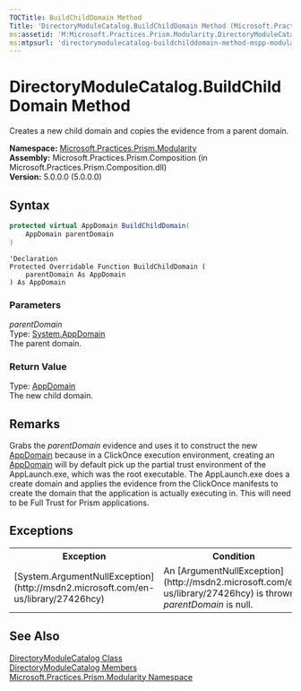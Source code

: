 ```yaml
---
TOCTitle: BuildChildDomain Method
Title: 'DirectoryModuleCatalog.BuildChildDomain Method (Microsoft.Practices.Prism.Modularity)'
ms:assetid: 'M:Microsoft.Practices.Prism.Modularity.DirectoryModuleCatalog.BuildChildDomain(System.AppDomain)'
ms:mtpsurl: 'directorymodulecatalog-buildchilddomain-method-mspp-modularity.md'
---
```


# DirectoryModuleCatalog.BuildChildDomain Method

Creates a new child domain and copies the evidence from a parent domain.

**Namespace:** [Microsoft.Practices.Prism.Modularity](/patterns-practices/reference/mspp-modularity-namespace)  
**Assembly:** Microsoft.Practices.Prism.Composition (in Microsoft.Practices.Prism.Composition.dll)  
**Version:** 5.0.0.0 (5.0.0.0)

## Syntax

```C#
protected virtual AppDomain BuildChildDomain(
	AppDomain parentDomain
)
```
```VB
'Declaration
Protected Overridable Function BuildChildDomain ( 
	parentDomain As AppDomain
) As AppDomain
```

### Parameters

*parentDomain*  
Type: [System.AppDomain](http://msdn.microsoft.com/en-us/library/w124b5fa)  
The parent domain.

### Return Value

Type: [AppDomain](http://msdn.microsoft.com/en-us/library/w124b5fa)  
The new child domain.

## Remarks

 Grabs the *parentDomain* evidence and uses it to construct the new [AppDomain](http://msdn.microsoft.com/en-us/library/w124b5fa) because in a ClickOnce execution environment, creating an [AppDomain](http://msdn.microsoft.com/en-us/library/w124b5fa) will by default pick up the partial trust environment of the AppLaunch.exe, which was the root executable. The AppLaunch.exe does a create domain and applies the evidence from the ClickOnce manifests to create the domain that the application is actually executing in. This will need to be Full Trust for Prism applications.

## Exceptions

<table>
<tbody>
<tr responsive="true">
<th class="exceptionNameColumn" scope="col"><strong>Exception</strong></th>
<th class="exceptionConditionColumn" scope="col"><strong>Condition</strong></th>
</tr>
<tr>
<td data-th="Exception">[System.ArgumentNullException](http://msdn2.microsoft.com/en-us/library/27426hcy)</td>
<td data-th="Condition">An [ArgumentNullException](http://msdn2.microsoft.com/en-us/library/27426hcy) is thrown if <span class="parameter"><i>parentDomain</i></span> is null.</td>
</tr>
</tbody>
</table>

## See Also

[DirectoryModuleCatalog Class](/patterns-practices/reference/directorymodulecatalog-class-mspp-modularity)  
[DirectoryModuleCatalog Members](/patterns-practices/reference/directorymodulecatalog-members-mspp-modularity)  
[Microsoft.Practices.Prism.Modularity Namespace](/patterns-practices/reference/mspp-modularity-namespace)